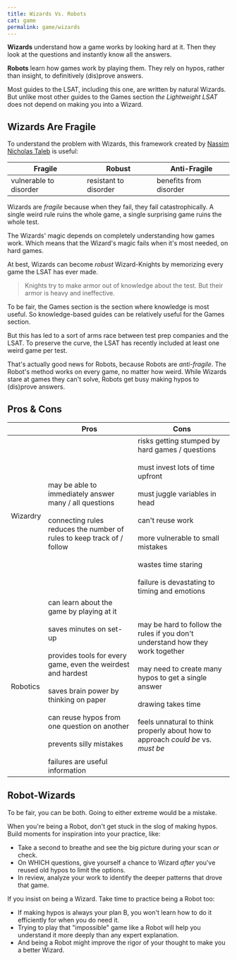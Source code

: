 ```yaml
---
title: Wizards Vs. Robots
cat: game
permalink: game/wizards
---
```


**Wizards** understand how a game works by looking hard at it. Then they look at the questions and instantly know all the answers.

**Robots** learn how games work by playing them. They rely on hypos, rather than insight, to definitively (dis)prove answers.

Most guides to the LSAT, including this one, are written by natural Wizards. But unlike most other guides to the Games section *the Lightweight LSAT* does not depend on making you into a Wizard.

## Wizards Are Fragile

To understand the problem with Wizards, this framework created by [Nassim Nicholas Taleb][taleb] is useful:

Fragile | Robust | Anti-Fragile
-- | -- | --
vulnerable to disorder | resistant to disorder | benefits from disorder

Wizards are *fragile* because when they fail, they fail catastrophically. A single weird rule ruins the whole game, a single surprising game ruins the whole test.

The Wizards' magic depends on completely understanding how games work. Which means that the Wizard's magic fails when it's most needed, on hard games. 

At best, Wizards can become *robust* Wizard-Knights by memorizing every game the LSAT has ever made. 

> Knights try to make armor out of knowledge about the test. But their armor is heavy and ineffective.

To be fair, the Games section is the section where knowledge is most useful. So knowledge-based guides can be relatively useful for the Games section. 

But this has led to a sort of arms race between test prep companies and the LSAT. To preserve the curve, the LSAT has recently included at least one weird game per test.

That's actually good news for Robots, because Robots are *anti-fragile*. The Robot's method works on every game, no matter how weird. While Wizards stare at games they can't solve, Robots get busy making hypos to (dis)prove answers.

## Pros & Cons

| | Pros | Cons
-- | -- | --
Wizardry | may be able to immediately answer many / all questions <br><br> connecting rules reduces the number of rules to keep track of / follow | risks getting stumped by hard games / questions <br><br> must invest lots of time upfront <br><br> must juggle variables in head <br><br> can't reuse work <br><br> more vulnerable to small mistakes <br><br> wastes time staring <br><br> failure is devastating to timing and emotions
Robotics | can learn about the game by playing at it <br><br> saves minutes on set-up <br><br> provides tools for every game, even the weirdest and hardest <br><br> saves brain power by thinking on paper <br><br> can reuse hypos from one question on another <br><br> prevents silly mistakes <br><br> failures are useful information | may be hard to follow the rules if you don't understand how they work together <br><br> may need to create many hypos to get a single answer <br><br> drawing takes time <br><br> feels unnatural to think properly about how to approach *could be* vs. *must be*

## Robot-Wizards

To be fair, you can be both. Going to either extreme would be a mistake. 

When you're being a Robot, don't get stuck in the slog of making hypos. Build moments for inspiration into your practice, like:

- Take a second to breathe and see the big picture during your scan *or* check.
- On WHICH questions, give yourself a chance to Wizard *after* you've reused old hypos to limit the options.
- In review, analyze your work to identify the deeper patterns that drove that game.

If you insist on being a Wizard. Take time to practice being a Robot too:

- If making hypos is always your plan B, you won't learn how to do it efficiently for when you do need it.
- Trying to play that "impossible" game like a Robot will help you understand it more deeply than any expert explanation.
- And being a Robot might improve the rigor of your thought to make you a better Wizard.

[taleb]: https://fooledbyrandomness.com/
